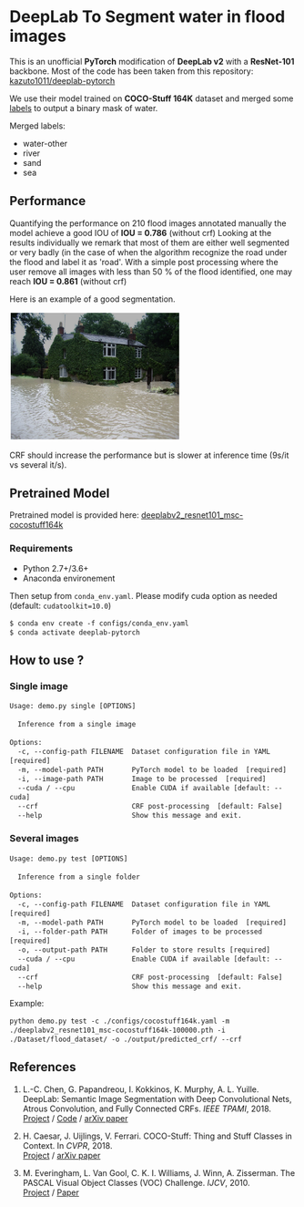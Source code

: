 # DeepLab To Segment water in flood images <!-- omit in toc --> 

This is an unofficial **PyTorch** modification of **DeepLab v2** with a **ResNet-101** backbone. Most of the code has been taken from this repository: [kazuto1011/deeplab-pytorch](https://github.com/kazuto1011/deeplab-pytorch)

We use their model trained on **COCO-Stuff 164K** dataset and merged some [labels](https://github.com/nightrome/cocostuff/blob/master/labels.md) to output a binary mask of water.

Merged labels: 

- water-other
- river
- sand
- sea

## Performance
Quantifying the performance on 210 flood images annotated manually the model achieve a good IOU of **IOU = 0.786** (without crf) 
Looking at the results individually we remark that most of them are either well segmented or very badly (in the case of when the algorithm recognize the road under the flood and label it as 'road'. With a simple post processing where the user remove all images with less than 50 % of the flood identified, one may reach **IOU = 0.861** (without crf)

Here is an example of a good segmentation. 

<img src="flood-segmented.png" alt="flood-segmented" width="300"/>

CRF should increase the performance but is slower at inference time (9s/it vs several it/s).

## Pretrained Model

Pretrained model is provided here: [
deeplabv2_resnet101_msc-cocostuff164k](https://drive.google.com/file/d/18kR928yl9Hz4xxuxnYgg7Hpi36hM8J2d/view)


### Requirements

* Python 2.7+/3.6+
* Anaconda environement

Then setup from `conda_env.yaml`. Please modify cuda option as needed (default: `cudatoolkit=10.0`)

```console
$ conda env create -f configs/conda_env.yaml
$ conda activate deeplab-pytorch
```

## How to use ?

### Single image

```
Usage: demo.py single [OPTIONS]

  Inference from a single image

Options:
  -c, --config-path FILENAME  Dataset configuration file in YAML  [required]
  -m, --model-path PATH       PyTorch model to be loaded  [required]
  -i, --image-path PATH       Image to be processed  [required]
  --cuda / --cpu              Enable CUDA if available [default: --cuda]
  --crf                       CRF post-processing  [default: False]
  --help                      Show this message and exit.
```

### Several images

```
Usage: demo.py test [OPTIONS]

  Inference from a single folder

Options:
  -c, --config-path FILENAME  Dataset configuration file in YAML  [required]
  -m, --model-path PATH       PyTorch model to be loaded  [required]
  -i, --folder-path PATH      Folder of images to be processed  [required]
  -o, --output-path PATH      Folder to store results [required]
  --cuda / --cpu              Enable CUDA if available [default: --cuda]
  --crf                       CRF post-processing  [default: False]
  --help                      Show this message and exit.
```

Example: 

``` 
python demo.py test -c ./configs/cocostuff164k.yaml -m ./deeplabv2_resnet101_msc-cocostuff164k-100000.pth -i ./Dataset/flood_dataset/ -o ./output/predicted_crf/ --crf 
```

## References

1. L.-C. Chen, G. Papandreou, I. Kokkinos, K. Murphy, A. L. Yuille. DeepLab: Semantic Image
Segmentation with Deep Convolutional Nets, Atrous Convolution, and Fully Connected CRFs. *IEEE TPAMI*,
2018.<br>
[Project](http://liangchiehchen.com/projects/DeepLab.html) /
[Code](https://bitbucket.org/aquariusjay/deeplab-public-ver2) / [arXiv
paper](https://arxiv.org/abs/1606.00915)

2. H. Caesar, J. Uijlings, V. Ferrari. COCO-Stuff: Thing and Stuff Classes in Context. In *CVPR*, 2018.<br>
[Project](https://github.com/nightrome/cocostuff) / [arXiv paper](https://arxiv.org/abs/1612.03716)

1. M. Everingham, L. Van Gool, C. K. I. Williams, J. Winn, A. Zisserman. The PASCAL Visual Object
Classes (VOC) Challenge. *IJCV*, 2010.<br>
[Project](http://host.robots.ox.ac.uk/pascal/VOC) /
[Paper](http://host.robots.ox.ac.uk/pascal/VOC/pubs/everingham10.pdf)
